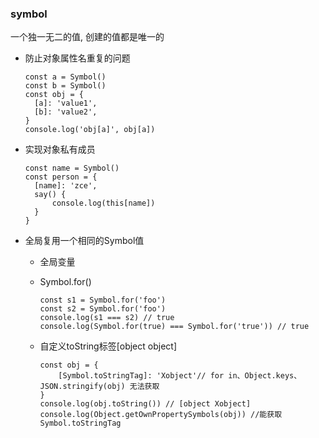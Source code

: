 ### symbol

一个独一无二的值, 创建的值都是唯一的

* 防止对象属性名重复的问题

  ```
  const a = Symbol()
  const b = Symbol()
  const obj = {
  	[a]: 'value1',
  	[b]: 'value2',
  }
  console.log('obj[a]', obj[a])
  ```

* 实现对象私有成员

  ```
  const name = Symbol()
  const person = {
  	[name]: 'zce',
  	say() {
  		console.log(this[name])
  	}
  }
  ```

* 全局复用一个相同的Symbol值

  * 全局变量

  * Symbol.for()

    ```
    const s1 = Symbol.for('foo')
    const s2 = Symbol.for('foo')
    console.log(s1 === s2) // true
    console.log(Symbol.for(true) === Symbol.for('true')) // true
    ```

  * 自定义toString标签[object object]

    ```
    const obj = {
    	[Symbol.toStringTag]: 'Xobject'// for in、Object.keys、JSON.stringify(obj) 无法获取
    }
    console.log(obj.toString()) // [object Xobject]
    console.log(Object.getOwnPropertySymbols(obj)) //能获取Symbol.toStringTag
    
    ```

    